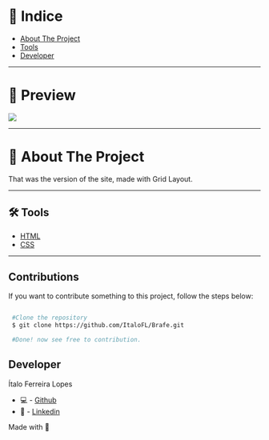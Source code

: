 # 🔎 Indice

- [About The Project](#-about-the-project)
- [Tools](#-tools)
- [Developer](#-developer)

---

# 🎉 Preview

<img src='https://cdn.discordapp.com/attachments/743206177030275115/954924377810542622/unknown.png'>

---

# 📜 About The Project

That was the version of the site, made with Grid Layout.

---

## 🛠 Tools

- [HTML]()
- [CSS]()

---

## Contributions

If you want to contribute something to this project, follow the steps below:

```bash

 #Clone the repository
 $ git clone https://github.com/ItaloFL/Brafe.git

 #Done! now see free to contribution.

```

## Developer

Ítalo Ferreira Lopes

- 💻 - [Github](https://github.com/ItaloFL)
- 📒 - [Linkedin](https://www.linkedin.com/in/italo-ferreira-dev/)

Made with 💜
